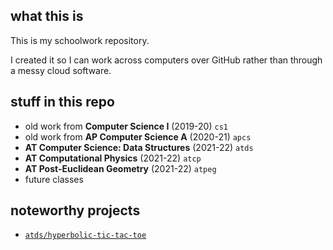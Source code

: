 ## what this is
This is my schoolwork repository.

I created it so I can work across computers over GitHub rather than through a messy cloud software.

## stuff in this repo
- old work from **Computer Science I** (2019-20) `cs1`
- old work from **AP Computer Science A** (2020-21) `apcs`
- **AT Computer Science: Data Structures** (2021-22) `atds`
- **AT Computational Physics** (2021-22) `atcp`
- **AT Post-Euclidean Geometry** (2021-22) `atpeg`
- future classes

## noteworthy projects
* [`atds/hyperbolic-tic-tac-toe`](atds/hyperbolic-tic-tac-toe)
